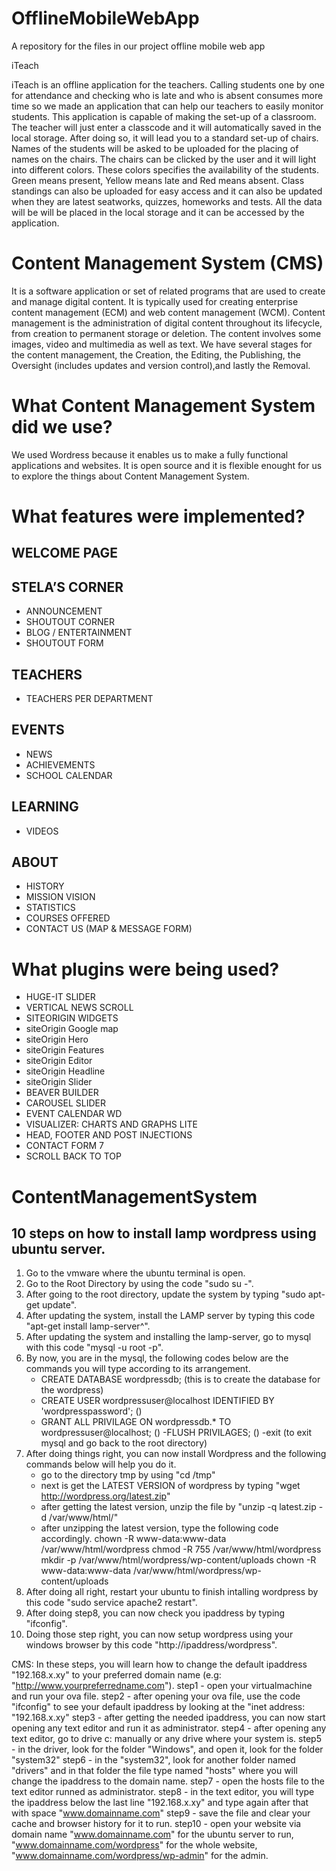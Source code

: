 # OfflineMobileWebApp
A repository for the files in our project offline mobile web app

iTeach 

iTeach is an offline application for the teachers. Calling students one by one for attendance and checking who is late and who is absent consumes more time so we made an application that can help our teachers to easily monitor students. This application is capable of making the set-up of a classroom. The teacher will just enter a classcode and it will automatically saved in the local storage. After doing so, it will lead you to a standard set-up of chairs. Names of the students will be asked to be uploaded for the placing of names on the chairs. The chairs can be clicked by the user and it will light into different colors. These colors specifies the availability of the students. Green means present, Yellow means late and Red means absent. Class standings can also be uploaded for easy access and it can also be updated when they are latest seatworks, quizzes, homeworks and tests. All the data will be will be placed in the local storage and it can be accessed by the application.

# Content Management System (CMS)

It is a software application or set of related programs that are used to create and manage digital content. It is typically used for creating enterprise content management (ECM) and web content management (WCM). Content management is the administration of digital content throughout its lifecycle, from creation to permanent storage or deletion. The content involves some images, video and multimedia as well as text. We have several stages for the content management, the Creation, the Editing, the Publishing, the Oversight (includes updates and version control),and lastly the Removal.  

# What Content Management System did we use?

We used Wordress because it enables us to make a fully functional applications and websites. It is open source and it is flexible enought for us to explore the things about Content Management System.

# What features were implemented? 
## WELCOME PAGE 
## STELA’S CORNER
- ANNOUNCEMENT
- SHOUTOUT CORNER
- BLOG / ENTERTAINMENT
- SHOUTOUT FORM 
## TEACHERS
- TEACHERS PER DEPARTMENT
## EVENTS
- NEWS
- ACHIEVEMENTS
- SCHOOL CALENDAR
## LEARNING
- VIDEOS 
## ABOUT
- HISTORY
- MISSION VISION
- STATISTICS
- COURSES OFFERED
- CONTACT US (MAP & MESSAGE FORM)

# What plugins were being used?
- HUGE-IT SLIDER
- VERTICAL NEWS SCROLL
- SITEORIGIN WIDGETS
- siteOrigin Google map
- siteOrigin Hero
- siteOrigin Features
- siteOrigin Editor
- siteOrigin Headline
- siteOrigin Slider
- BEAVER BUILDER
- CAROUSEL SLIDER
- EVENT CALENDAR WD
- VISUALIZER: CHARTS AND GRAPHS LITE
- HEAD, FOOTER AND POST INJECTIONS
- CONTACT FORM 7
- SCROLL BACK TO TOP

# ContentManagementSystem 
## 10 steps on how to install lamp wordpress using ubuntu server.
1. Go to the vmware where the ubuntu terminal is open.
2. Go to the Root Directory by using the code "sudo su -".
3. After going to the root directory, update the system by typing "sudo apt-get update".
4. After updating the system, install the LAMP server by typing this code "apt-get install lamp-server^".
5. After updating the system and installing the lamp-server, go to mysql with this code "mysql -u root -p".
6. By now, you are in the mysql, the following codes below are the commands you will type according to its arrangement.
	- CREATE DATABASE wordpressdb; (this is to create the database for the wordpress)
	- CREATE USER wordpressuser@localhost IDENTIFIED BY 'wordpresspassword'; ()
	- GRANT ALL PRIVILAGE ON wordpressdb.* TO wordpressuser@localhost; ()
	-FLUSH PRIVILAGES; ()
	-exit (to exit mysql and go back to the root directory)
7. After doing things right, you can now install Wordpress and the following commands below will help you do it. 
	- go to the directory tmp by using "cd /tmp"
	- next is get the LATEST VERSION of wordpress by typing "wget http://wordpress.org/latest.zip"
	- after getting the latest version, unzip the file by "unzip -q latest.zip -d /var/www/html/"	
	- after unzipping the latest version, type the following code accordingly.
		chown -R www-data:www-data /var/www/html/wordpress
		chmod -R 755 /var/www/html/wordpress
		mkdir -p /var/www/html/wordpress/wp-content/uploads
		chown -R www-data:www-data /var/www/html/wordpress/wp-content/uploads
8. After doing all right, restart your ubuntu to finish intalling wordpress by this code "sudo service apache2 restart".
9. After doing step8, you can now check you ipaddress by typing "ifconfig".
10. Doing those step right, you can now setup wordpress using your windows browser by this code "http://ipaddress/wordpress".
  
CMS: In these steps, you will learn how to change the default ipaddress "192.168.x.xy" to your preferred domain name 
(e.g: "http://www.yourpreferredname.com").
step1 - open your virtualmachine and run your ova file.
step2 - after opening your ova file, use the code "ifconfig" to see your default ipaddress by looking at the "inet address: "192.168.x.xy"
step3 - after getting the needed ipaddress, you can now start opening any text editor and run it as administrator. 
step4 - after opening any text editor, go to drive c: manually or any drive where your system is. 
step5 - in the driver, look for the folder "Windows", and open it, look for the folder "system32"
step6 - in the "system32", look for another folder named "drivers" and in that folder the file type named "hosts" where you will change the ipaddress to the domain name. 
step7 - open the hosts file to the text editor runned as administrator. 
step8 - in the text editor, you will type the ipaddress below the last line "192.168.x.xy" and type again after that with space "www.domainname.com"
step9 - save the file and clear your cache and browser history for it to run. 
step10 - open your website via domain name "www.domainname.com" for the ubuntu server to run, "www.domainname.com/wordpress" for the whole website, "www.domainname.com/wordpress/wp-admin" for the admin.
